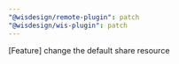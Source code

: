 ```yaml
---
"@wisdesign/remote-plugin": patch
"@wisdesign/wis-plugin": patch
---
```


[Feature] change the default share resource
